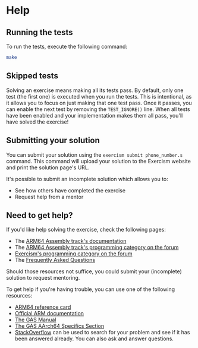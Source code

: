 # Help

## Running the tests

To run the tests, execute the following command:

```bash
make
```

## Skipped tests

Solving an exercise means making all its tests pass.
By default, only one test (the first one) is executed when you run the tests.
This is intentional, as it allows you to focus on just making that one test pass.
Once it passes, you can enable the next test by removing the `TEST_IGNORE()` line.
When all tests have been enabled and your implementation makes them all pass, you'll have solved the exercise!

## Submitting your solution

You can submit your solution using the `exercism submit phone_number.s` command.
This command will upload your solution to the Exercism website and print the solution page's URL.

It's possible to submit an incomplete solution which allows you to:

- See how others have completed the exercise
- Request help from a mentor

## Need to get help?

If you'd like help solving the exercise, check the following pages:

- The [ARM64 Assembly track's documentation](https://exercism.org/docs/tracks/arm64-assembly)
- The [ARM64 Assembly track's programming category on the forum](https://forum.exercism.org/c/programming/arm64-assembly)
- [Exercism's programming category on the forum](https://forum.exercism.org/c/programming/5)
- The [Frequently Asked Questions](https://exercism.org/docs/using/faqs)

Should those resources not suffice, you could submit your (incomplete) solution to request mentoring.

To get help if you're having trouble, you can use one of the following resources:

- [ARM64 reference card](https://courses.cs.washington.edu/courses/cse469/19wi/arm64.pdf)
- [Official ARM documentation](https://developer.arm.com/documentation)
- [The GAS Manual](https://sourceware.org/binutils/docs/as/)
- [The GAS AArch64 Specifics Section](https://sourceware.org/binutils/docs/as/AArch64_002dDependent.html#AArch64_002dDependent)
- [StackOverflow](http://stackoverflow.com) can be used to search for your problem and see if it has been answered already. You can also ask and answer questions.